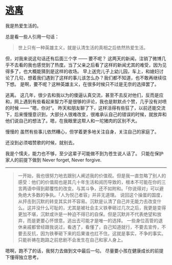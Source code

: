 # [逃离](https://github.com/yihong0618/gitblog/issues/208)

我是热爱生活的。

总是看一些人引用一句话：
> 世上只有一种英雄主义，就是认清生活的真相之后依然热爱生活。

但，对我来说这句话还有后面三个字 —— 要不呢？
这两天的新闻，注销了微博几乎不去看的我也感觉到了热度。当了父亲之后看了这样的新闻尤其的难受，因为见得多了，也大概能猜到是这样的收场。
早上送完儿子上幼儿园，车上，和媳妇讨论了几句，想着我们遇到了这样的事儿该怎么办？我们都不知道，也不敢再继续往下想。
是啊，要不呢？这种英雄主义，在很多时候只不过是无奈的选择罢了。

逃离。
这几年，很少去和我以为的傻逼认真交流，甚至不去反对他们，反而是应和，网上遇到有些看起来智力不是很够的评论，我也是默默点个赞，几乎没有对喷的时候 —— ”嗯，你对“。
昨天和朋友聊了下，这样活得有些狂了，以前还能交流下，后来慢慢意识到，大部分人很难改变，很难承认自己的错误的时候，就放弃和他们说自己的想法了。嗯，在我眼里这帮人和一坨猪肉的区别不大。

慢慢的
虽然有些事儿依然糟心，但学着更多地关注自身，关注自己的家庭了。

还没到必须唱赞歌的时候，就别去。

我是个懦夫，能力也不够，至少这辈子可能做不到为苍生说人话了。
只能在保护家人的前提下做到
Never forget, Never forgive.


---

> 一开始，我也很努力地去跟别人阐述我的价值观。但是我一直忽略了别人的感受：他们的价值观也是其几十年生活和阅历导致的，根本不可能在你的三言两语中得到颠覆性的改变。与其斗争，还不如附和。「你说得对」可以避免绝大多数的争执。「人为悦己者容」并非无道理。
> 说回这个操蛋的国度，从抨击到沉默的转变其实并不容易。沉默是认清了自己并无能力去改变什么。这并没什么可耻的，尤其是被社会主义铁拳砸过几次之后，我更是变得更加不堪，沉默或许是一种迫不得已的自保。但是沉默并不代表绝望和放弃，而是更要心怀恨意。逃出去可能才是唯一的选择。
> 一些身位高管的退休亲戚都曾经跟我说过，看透了，看懂了，自己知道就行，不要去宣传，不要去反抗，因为铁拳砸下来的后果谁也扛不住。这就是事实，不争的事实。只能祈祷在跑路之前悲剧不会发生在自己和家人身上。

嗯啊，跑不了的话，我努力去做到文中最后一句。
尽量要小孩在健康成长的前提下懂得独立思考。